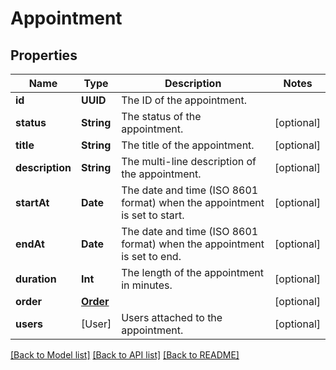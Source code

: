 # Appointment

## Properties
Name | Type | Description | Notes
------------ | ------------- | ------------- | -------------
**id** | **UUID** | The ID of the appointment. | 
**status** | **String** | The status of the appointment. | [optional] 
**title** | **String** | The title of the appointment. | [optional] 
**description** | **String** | The multi-line description of the appointment. | [optional] 
**startAt** | **Date** | The date and time (ISO 8601 format) when the appointment is set to start. | [optional] 
**endAt** | **Date** | The date and time (ISO 8601 format) when the appointment is set to end. | [optional] 
**duration** | **Int** | The length of the appointment in minutes. | [optional] 
**order** | [**Order**](Order.md) |  | [optional] 
**users** | [User] | Users attached to the appointment. | [optional] 

[[Back to Model list]](../README.md#documentation-for-models) [[Back to API list]](../README.md#documentation-for-api-endpoints) [[Back to README]](../README.md)


